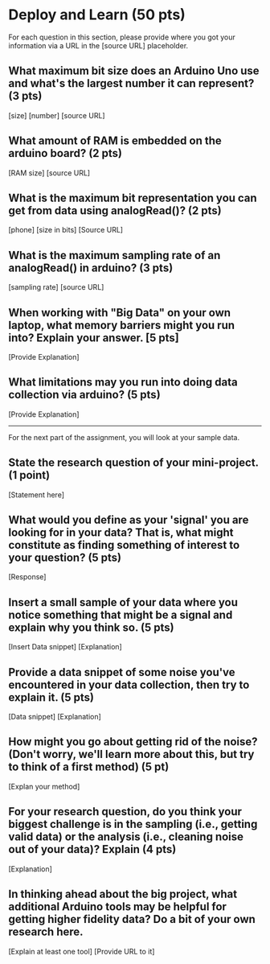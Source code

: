 Deploy and Learn (50 pts)
========

For each question in this section, please provide where you got your information via a URL in the [source URL] placeholder.  

## What maximum bit size does an Arduino Uno use and what's the largest number it can represent? (3 pts)

[size]
[number]
[source URL]

## What amount of RAM is embedded on the arduino board? (2 pts)

[RAM size]
[source URL]

## What is the maximum bit representation you can get from data using analogRead()?   (2 pts)

[phone]
[size in bits]
[Source URL]

## What is the maximum sampling rate of an analogRead() in arduino? (3 pts)

[sampling rate]
[source URL]

## When working with "Big Data" on your own laptop, what memory barriers might you run into?  Explain your answer. [5 pts]

[Provide Explanation]


## What limitations may you run into doing data collection via arduino? (5 pts)

[Provide Explanation]

--------------------

For the next part of the assignment, you will look at your sample data.

## State the research question of your mini-project. (1 point)
[Statement here]

## What would you define as your 'signal' you are looking for in your data?  That is, what might constitute as finding something of interest to your question? (5 pts)

[Response]

## Insert a small sample of your data where you notice something that might be a signal and explain why you think so. (5 pts)

[Insert Data snippet]
[Explanation]

## Provide a data snippet of some noise you've encountered in your data collection, then try to explain it. (5 pts)  

[Data snippet]
[Explanation]

## How might you go about getting rid of the noise? (Don't worry, we'll learn more about this, but try to think of a first method) (5 pt)

[Explan your method]

## For your research question, do you think your biggest challenge is in the sampling (i.e., getting valid data) or the analysis (i.e., cleaning noise out of your data)?  Explain (4 pts)

[Explanation]

## In thinking ahead about the big project, what additional Arduino tools may be helpful for getting higher fidelity data?  Do a bit of your own research here.

[Explain at least one tool]
[Provide URL to it]
